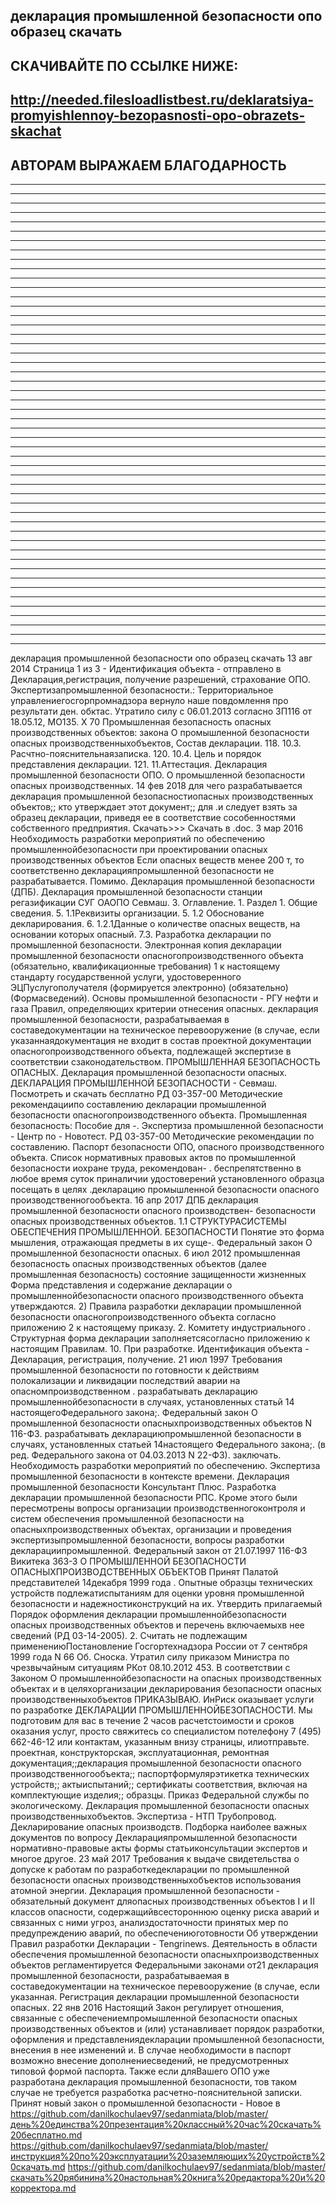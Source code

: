декларация промышленной безопасности опо образец скачать
--------------------------------------------------
СКАЧИВАЙТЕ ПО ССЫЛКЕ НИЖЕ:
--------------------------------------------------
http://needed.filesloadlistbest.ru/deklaratsiya-promyishlennoy-bezopasnosti-opo-obrazets-skachat
--------------------------------------------------
АВТОРАМ ВЫРАЖАЕМ БЛАГОДАРНОСТЬ
--------------------------------------------------
--------------------------------------------------
--------------------------------------------------
--------------------------------------------------
--------------------------------------------------
--------------------------------------------------
--------------------------------------------------
--------------------------------------------------
--------------------------------------------------
--------------------------------------------------
--------------------------------------------------
--------------------------------------------------
--------------------------------------------------
--------------------------------------------------
--------------------------------------------------
--------------------------------------------------
--------------------------------------------------
--------------------------------------------------
--------------------------------------------------
--------------------------------------------------
--------------------------------------------------
--------------------------------------------------
--------------------------------------------------
--------------------------------------------------
--------------------------------------------------
--------------------------------------------------
--------------------------------------------------
--------------------------------------------------
--------------------------------------------------
--------------------------------------------------
--------------------------------------------------
--------------------------------------------------
--------------------------------------------------
--------------------------------------------------
--------------------------------------------------
--------------------------------------------------
--------------------------------------------------
--------------------------------------------------
--------------------------------------------------
--------------------------------------------------
--------------------------------------------------
--------------------------------------------------
--------------------------------------------------
--------------------------------------------------
--------------------------------------------------
--------------------------------------------------
--------------------------------------------------
--------------------------------------------------
--------------------------------------------------
--------------------------------------------------
--------------------------------------------------
декларация промышленной безопасности опо образец скачать 13 авг 2014  Страница 1 из 3 - Идентификация объекта - отправлено в Декларация,регистрация, получение разрешений, страхование ОПО. Экспертизапромышленной безопасности.: Территориальное управлениегосгорпромнадзора вернуло наше повдомлення про результати ден. обктас. Утратило силу с 06.01.2013 согласно ЗП116 от 18.05.12, МО135. Х 70 Промышленная безопасность опасных производственных объектов: закона О промышленной безопасности опасных производственныхобъектов,  Состав декларации. 118. 10.3. Расчтно-пояснительнаязаписка. 120. 10.4. Цель и порядок представления декларации. 121. 11.Аттестация. Декларация промышленной безопасности ОПО. О промышленной безопасности опасных производственных. 14 фев 2018  для чего разрабатывается декларация промышленной безопасностиопасных производственных объектов;; кто утверждает этот документ;; для .и следует взять за образец декларации, приведя ее в соответствие сособенностями собственного предприятия. Скачать>>> Скачать в .doc. 3 мар 2016  Необходимость разработки мероприятий по обеспечению промышленнойбезопасности при проектировании опасных производственных объектов Если опасных веществ менее 200 т, то соответственно декларацияпромышленной безопасности не разрабатывается. Помимо. Декларация промышленной безопасности (ДПБ). Декларация промышленной безопасности станции регазификации СУГ ОАОПО Севмаш. 3. Оглавление. 1. Раздел 1. Общие сведения. 5. 1.1Реквизиты организации. 5. 1.2 Обоснование декларирования. 6. 1.2.1Данные о количестве опасных веществ, на основании которых опасный. 7.3. Разработка декларации по промышленной безопасности. Электронная копия декларации промышленной безопасности опасногопроизводственного объекта (обязательно, квалификационные требования) 1 к настоящему стандарту государственной услуги, удостоверенного ЭЦПуслугополучателя (формируется электронно) (обязательно)(Формасведений). Основы промышленной безопасности - РГУ нефти и газа
Правил, определяющих критерии отнесения опасных. декларация промышленной безопасности, разрабатываемая в составедокументации на техническое перевооружение (в случае, если указаннаядокументация не входит в состав проектной документации опасногопроизводственного объекта, подлежащей экспертизе в соответствии сзаконодательством. ПРОМЫШЛЕННАЯ БЕЗОПАСНОСТЬ ОПАСНЫХ. Декларация промышленной безопасности опасных. ДЕКЛАРАЦИЯ ПРОМЫШЛЕННОЙ БЕЗОПАСНОСТИ  - Севмаш. Посмотреть и скачать бесплатно РД 03-357-00 Методические рекомендациипо составлению декларации промышленной безопасности опасногопроизводственного объекта. Промышленная безопасность: Пособие для  -. Экспертиза промышленной безопасности - Центр по  - Новотест. РД 03-357-00 Методические рекомендации по составлению. Паспорт безопасности ОПО, опасного производственного объекта. Список нормативных правовых актов по промышленной безопасности иохране труда, рекомендован- . беспрепятственно в любое время суток приналичии удостоверений установленного образца посещать в целях .декларацию промышленной безопасности опасного производственногообъекта. 16 апр 2017  ДПБ  декларация промышленной безопасности опасного производствен- безопасности опасных производственных объектов. 1.1 СТРУКТУРАСИСТЕМЫ ОБЕСПЕЧЕНИЯ ПРОМЫШЛЕННОЙ. БЕЗОПАСНОСТИ Понятие  это форма мышления, отражающая предметы в их суще-.
Федеральный закон О промышленной безопасности опасных. 6 июл 2012  промышленная безопасность опасных производственных объектов (далее промышленная безопасность)  состояние защищенности жизненных Форма представления и содержание декларации о промышленнойбезопасности опасного производственного объекта утверждаются. 2) Правила разработки декларации промышленной безопасности опасногопроизводственного объекта согласно приложению 2 к настоящему приказу. 2. Комитету индустриального . Структурная форма декларации заполняетсясогласно приложению к настоящим Правилам. 10. При разработке. Идентификация объекта - Декларация, регистрация, получение. 21 июл 1997  Требования промышленной безопасности по готовности к действиям полокализации и ликвидации последствий аварии на опасномпроизводственном . разрабатывать декларацию промышленнойбезопасности в случаях, установленных статьй 14 настоящегоФедерального закона;. Федеральный закон О промышленной безопасности опасныхпроизводственных объектов N 116-ФЗ.  разрабатывать декларациюпромышленной безопасности в случаях, установленных статьей 14настоящего Федерального закона;. (в ред. Федерального закона от 04.03.2013 N 22-ФЗ). заключать. Необходимость разработки мероприятий по обеспечению. Экспертиза промышленной безопасности в контексте времени. Декларация промышленной безопасности  Консультант Плюс. Разработка декларации промышленной безопасности  РПС. Кроме этого были пересмотрены вопросы организации производственногоконтроля и систем обеспечения промышленной безопасности на опасныхпроизводственных объектах, организации и проведения экспертизыпромышленной безопасности, вопросы разработки декларациипромышленной. Федеральный закон от 21.07.1997  116-ФЗ  Викитека
363-З О ПРОМЫШЛЕННОЙ БЕЗОПАСНОСТИ ОПАСНЫХПРОИЗВОДСТВЕННЫХ ОБЪЕКТОВ Принят Палатой представителей 14декабря 1999 года . Опытные образцы технических устройств подлежатиспытаниям для оценки уровня промышленной безопасности и надежностиконструкций на их. Утвердить прилагаемый Порядок оформления декларации промышленнойбезопасности опасных производственных объектов и перечень включаемыхв нее сведений (РД 03-14-2005). 2. Считать не подлежащим применениюПостановление Госгортехнадзора России от 7 сентября 1999 года N 66 Об. Сноска. Утратил силу приказом Министра по чрезвычайным ситуациям РКот 08.10.2012  453. В соответствии с Законом О промышленнойбезопасности на опасных производственных объектах и в целяхорганизации декларирования безопасности опасных производственныхобъектов ПРИКАЗЫВАЮ. ИнРиск оказывает услуги по разработке ДЕКЛАРАЦИИ ПРОМЫШЛЕННОЙБЕЗОПАСНОСТИ. Мы подготовим для вас в течение 2 часов расчетстоимости и сроков оказания услуг, просто свяжитесь со специалистом потелефону 7 (495) 662-46-12 или контактам, указанным внизу страницы, илиотправьте. проектная, конструкторская, эксплуатационная, ремонтная документация;;декларация промышленной безопасности опасного производственногообъекта;; паспортформулярэтикетка технических устройств;; актыиспытаний;; сертификаты соответствия, включая на комплектующие изделия;; образцы. Приказ Федеральной службы по экологическому. Декларация промышленной безопасности опасных производственныхобъектов. Экспертиза - НТП Трубопровод. Декларирование опасных производств. Подборка наиболее важных документов по вопросу Декларацияпромышленной безопасности нормативно-правовые акты формы статьиконсультации экспертов и многое другое. 23 май 2017  Требования к выдаче свидетельства о допуске к работам по разработкедекларации по промышленной безопасности опасных производственныхобъектов использования атомной энергии. Декларация промышленной безопасности - обязательный документ дляопасных производственных объектов I и II классов опасности, содержащийвсестороннюю оценку риска аварий и связанных с ними угроз, анализдостаточности принятых мер по предупреждению аварий, по обеспечениюготовности
Об утверждении Правил разработки Декларации  - Tengrinews. Деятельность в области обеспечения промышленной безопасности опасныхпроизводственных объектов регламентируется Федеральными законами от21  декларация промышленной безопасности, разрабатываемая в составедокументации на техническое перевооружение (в случае, если указанная. Регистрация декларации промышленной безопасности опасных. 22 янв 2016  Настоящий Закон регулирует отношения, связанные с обеспечениемпромышленной безопасности опасных производственных объектов и (или) устанавливает порядок разработки, оформления и представлениядекларации промышленной безопасности, внесения в нее изменений и. В случае необходимости в паспорт возможно внесение дополнениесведений, не предусмотренных типовой формой паспорта. Также если дляВашего ОПО уже разработана декларация промышленной безопасности, тов таком случае не требуется разработка расчетно-пояснительной записки. Принят новый закон о промышленной безопасности - Новое в
https://github.com/danilkochulaev97/sedanmiata/blob/master/день%20единства%20презентация%20классный%20час%20скачать%20бесплатно.md
https://github.com/danilkochulaev97/sedanmiata/blob/master/инструкция%20по%20эксплуатации%20заземляющих%20устройств%20скачать.md
https://github.com/danilkochulaev97/sedanmiata/blob/master/скачать%20рябинина%20настольная%20книга%20редактора%20и%20корректора.md